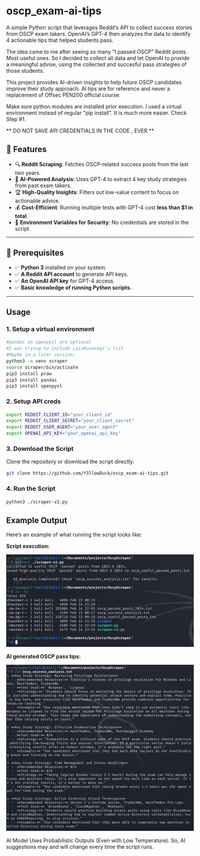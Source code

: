 # oscp_exam-ai-tips
A simple Python script that leverages Reddit’s API to collect success stories from OSCP exam takers. OpenAI’s GPT-4 then analyzes the data to identify 4 actionable tips that helped students pass. 

The idea came to me after seeing so many "I passed OSCP" Reddit posts. Most useful ones. So I decided to collect all data and let OpenAI to provide a meaningful advise, using the collected and succesful pass strategies of those students.

This project provides AI-driven insights to help future OSCP candidates improve their study approach. AI tips are for reference and never a replacement of Offsec PEN200 official course. 

Make sure python modules are installed prior execution. I used a virtual environment instead of regular "pip install". It is much more easier. Check Step #1.

** DO NOT SAVE API CREDENTIALS IN THE CODE , EVER **

## 🚀 Features

- 🔍 **Reddit Scraping**: Fetches OSCP-related success posts from the last two years.
- 🤖 **AI-Powered Analysis**: Uses GPT-4 to extract 4 key study strategies from past exam takers.
- 🏆 **High-Quality Insights**: Filters out low-value content to focus on actionable advice.
- 💰 **Cost-Efficient**: Running multiple tests with GPT-4 cost **less than $1 in total**.
- 🔐 **Environment Variables for Security**: No credentials are stored in the script.

---

## 📌 Prerequisites

- ✅ **Python 3** installed on your system.
- ✅ **A Reddit API account** to generate API keys.
- ✅ **An OpenAI API key** for GPT-4 access.
- ✅ **Basic knowledge of running Python scripts.**

---

## Usage

### 1. Setup a virtual environment

```bash
#pandas an openpyxl are optional
#I was trying to include LainKusanagi's list 
#Maybe in a later version.
python3 -m venv scraper
source scraper/bin/activate 
pip3 install praw 
pip3 install pandas
pip3 install openpyxl  
```

### 2. Setup API creds

```bash
export REDDIT_CLIENT_ID="your_client_id"
export REDDIT_CLIENT_SECRET="your_client_secret"
export REDDIT_USER_AGENT="your_user_agent"
export OPENAI_API_KEY="your_openai_api_key" 
```


### 3. Download the Script
Clone the repository or download the script directly:
```bash
git clone https://github.com/Y3llowDuck/oscp_exam-ai-tips.git
```

### 4. Run the Script

```bash
python3 ./scraper-v2.py 
```

## Example Output

Here’s an example of what running the script looks like:

**Script execution:**

![Example Output 1](https://github.com/Y3llowDuck/oscp_exam-ai-tips/blob/main/executing.png)

**AI generated OSCP pass tips:**

![Example Output 2](https://github.com/Y3llowDuck/oscp_exam-ai-tips/blob/main/tips.png)

AI Model Uses Probabilistic Outputs (Even with Low Temperature). So, AI suggestions may and will change every time the script runs. 













